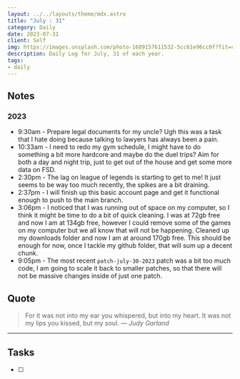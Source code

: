 ```yaml
---
layout: ../../layouts/theme/mdx.astro
title: "July : 31"
category: Daily
date: 2023-07-31
client: Self
img: https://images.unsplash.com/photo-1689157611532-5cc61e96cc0f?fit=crop&q=85&w=1400&h=700
description: Daily Log for July, 31 of each year.
tags:
- daily
---
```


## Notes
### 2023
- 9:30am - Prepare legal documents for my uncle? Ugh this was a task that I hate doing because talking to lawyers has always been a pain. 
- 10:33am - I need to redo my gym schedule, I might have to do something a bit more hardcore and maybe do the duel trips? Aim for both a day and night trip, just to get out of the house and get some more data on FSD. 
- 2:30pm - The lag on league of legends is starting to get to me! It just seems to be way too much recently, the spikes are a bit draining. 
- 2:37pm - I will finish up this basic account page and get it functional enough to push to the main branch. 
- 3:06pm - I noticed that I was running out of space on my computer, so I think it might be time to do a bit of quick cleaning. I was at 72gb free and now I am at 134gb free, however I could remove some of the games on my computer but we all know that will not be happening. Cleaned up my downloads folder and now I am at around 170gb free. This should be enough for now, once I tackle my github folder, that will sum up a decent chunk.
- 9:05pm - The most recent `patch-july-30-2023` patch was a bit too much code, I am going to scale it back to smaller patches, so that there will not be massive changes inside of just one patch.

## Quote

> For it was not into my ear you whispered, but into my heart. It was not my lips you kissed, but my soul.
> — <cite>Judy Garland</cite>

---

## Tasks

- [ ]